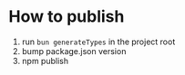 # How to publish

1. run `bun generateTypes` in the project root
2. bump package.json version
3. npm publish

